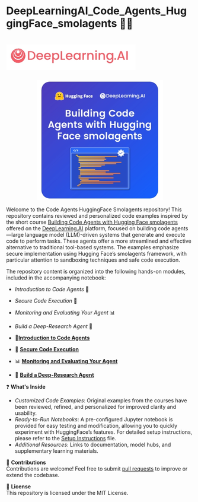 # DeepLearningAI_Code_Agents_HuggingFace_smolagents  🧑‍💻


# ![image1](https://github.com/16032022/DeepLearningAI_Code_Agents_HuggingFace_smolagents/blob/0be092ba91337cbbc7b203a8f0a2279fc770cb9a/Image1.jpeg)

<p align="center">
  <img src="https://github.com/16032022/DeepLearningAI_Code_Agents_HuggingFace_smolagents/blob/a0628d92d60bb9036a4d7a16313f224b4f7640cb/Image2.jpeg" alt="Image2">
</p>


Welcome to the Code Agents HuggingFace Smolagents repository! This repository contains reviewed and personalized code examples inspired by the short course [Building Code Agents with Hugging Face smolagents](https://www.deeplearning.ai/short-courses/building-code-agents-with-hugging-face-smolagents/) offered on the [DeepLearning.AI](https://www.deeplearning.ai/courses/) platform,  focused on building code agents—large language model (LLM)-driven systems that generate and execute code to perform tasks. These agents offer a more streamlined and effective alternative to traditional tool-based systems. The examples emphasize secure implementation using Hugging Face’s smolagents framework, with particular attention to sandboxing techniques and safe code execution.  

The repository content is organized into the following hands-on modules, included in the accompanying notebook:  
 - _Introduction to Code Agents_ 🚀
 - _Secure Code Execution_ 🔐 
 - _Monitoring and Evaluating Your Agent_ 📊
 - _Build a Deep-Research Agent_ 🧠

- 🚀[**Introduction to Code Agents**](https://github.com/16032022/DeepLearningAI_Code_Agents_HuggingFace_smolagents/tree/main/Introduction_Code_Agents)
- 🔐 [**Secure Code Execution**](https://github.com/16032022/DeepLearningAI_Code_Agents_HuggingFace_smolagents/tree/main/Secure_Code_Execution)   
- 📊 [**Monitoring and Evaluating Your Agent**](https://github.com/16032022/DeepLearningAI_Code_Agents_HuggingFace_smolagents/tree/main/Monitoring_Evaluationg_Agent)
- 🧠 [**Build a Deep-Research Agent**](https://github.com/16032022/DeepLearningAI_Code_Agents_HuggingFace_smolagents/tree/main/Build_Deep_Research_Agent)


❓ **What's Inside**  
- _Customized Code Examples_: Original examples from the courses have been reviewed, refined, and personalized for improved clarity and usability.  
- _Ready-to-Run Notebooks_: A pre-configured Jupyter notebook is provided for easy testing and modification, allowing you to quickly experiment with HuggingFace’s features. For detailed setup instructions, please refer to the [Setup Instructions](SETUP.md) file.  
- _Additional Resources_: Links to documentation, model hubs, and supplementary learning materials.  


🎯 **Contributions**  
Contributions are welcome! Feel free to submit [pull requests](https://github.com/16032022/DeepLearningAI_Code_Agents_HuggingFace_smolagents/pulls) to improve or extend the codebase.


📄 **License**  
This repository is licensed under the MIT License.









